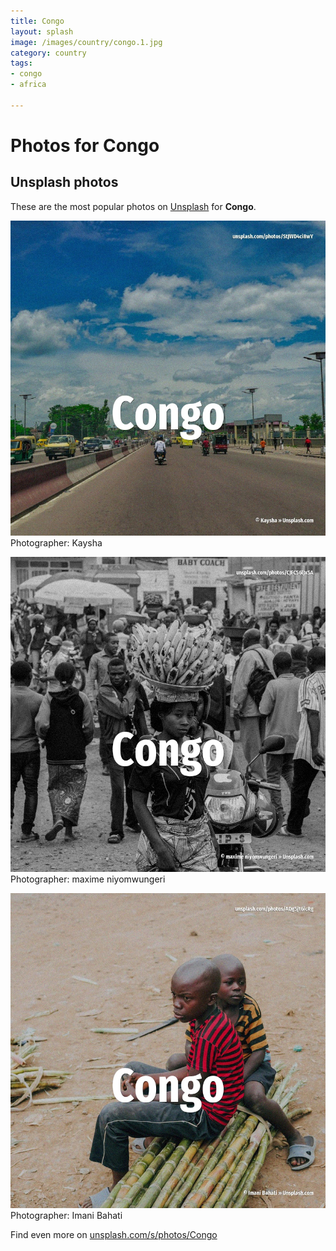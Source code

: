 ```yaml
---
title: Congo
layout: splash
image: /images/country/congo.1.jpg
category: country
tags:
- congo
- africa

---
```

# Photos for Congo
 
## Unsplash photos
These are the most popular photos on [Unsplash](https://unsplash.com) for **Congo**.
 
![Congo](/images/country/congo.1.jpg)
Photographer:  Kaysha
 
![Congo](/images/country/congo.2.jpg)
Photographer:  maxime niyomwungeri
 
![Congo](/images/country/congo.3.jpg)
Photographer:  Imani Bahati
 
Find even more on [unsplash.com/s/photos/Congo](https://unsplash.com/s/photos/Congo)
 
